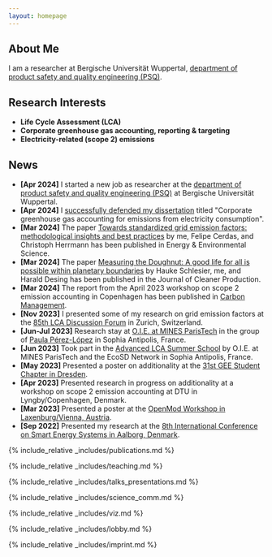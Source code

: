 ```yaml
---
layout: homepage
---
```


## About Me

I am a researcher at Bergische Universität Wuppertal, <a href="https://psq.uni-wuppertal.de/de/ueber-uns/team/">department of product safety and quality engineering (PSQ)</a>.

## Research Interests

- **Life Cycle Assessment (LCA)**
- **Corporate greenhouse gas accounting, reporting & targeting**
- **Electricity-related (scope 2) emissions**

## News
- **[Apr 2024]** I started a new job as researcher at the <a href="https://psq.uni-wuppertal.de/de/">department of product safety and quality engineering (PSQ)</a> at Bergische Universität Wuppertal.
- **[Apr 2024]** I <a href="https://www.linkedin.com/feed/update/urn:li:activity:7183384790367121408/">successfully defended my dissertation</a> titled "Corporate greenhouse gas accounting for emissions from electricity consumption".
- **[Mar 2024]** The paper <a href="https://www.sciencedirect.com/science/article/pii/S0959652624008953?via%3Dihub">Towards standardized grid emission factors: methodological insights and best practices</a> by me, Felipe Cerdas, and Christoph Herrmann has been published in Energy & Environmental Science.
- **[Mar 2024]** The paper <a href="https://www.sciencedirect.com/science/article/pii/S0959652624008953?via%3Dihub">Measuring the Doughnut: A good life for all is possible within planetary boundaries</a> by Hauke Schlesier, me, and Harald Desing has been published in the Journal of Cleaner Production.
- **[Mar 2024]** The report from the April 2023 workshop on scope 2 emission accounting in Copenhagen has been published in <a href="https://www.tandfonline.com/doi/full/10.1080/17583004.2024.2324813">Carbon Management</a>.
- **[Nov 2023]** I presented some of my research on grid emission factors at the <a href="https://lca-forum.ch/forum?tx_news_pi1%5BactbackPid%5D=1&tx_news_pi1%5Baction%5D=detail&tx_news_pi1%5Bcontroller%5D=News&tx_news_pi1%5Bnews%5D=84&cHash=9f2fc0a4f6f64f0d98e093230d4dd9a7">85th LCA Discussion Forum</a> in Zurich, Switzerland.
- **[Jun-Jul 2023]** Research stay at <a href="https://mines-paristech.eu/Research-valorization/Fields-of-Research/Energy-and-processes/O.I.E.-Centre-Observation-Impacts-Energy/">O.I.E. at MINES ParisTech</a>   in the group of <a href="https://www.researchgate.net/profile/Paula-Perez-Lopez-2">Paula Pérez-López</a> in Sophia Antipolis, France.
- **[Jun 2023]** Took part in the <a href="https://www.ecosd.fr/wp-content/uploads/2023/04/PROGRAM_Advanced_LCA_Methodologies_June2023_vf.pdf">Advanced LCA Summer School</a> by O.I.E. at MINES ParisTech and the EcoSD Network in Sophia Antipolis, France.
- **[May 2023]** Presented a poster on additionality at the <a href="https://gee.de/31-student-chapter-am-04-mai-2023-call-for-papers-and-posters/">31st GEE Student Chapter in Dresden</a>.
- **[Apr 2023]** Presented research in progress on additionality at a workshop on scope 2 emission accounting at DTU in Lyngby/Copenhagen, Denmark.
- **[Mar 2023]** Presented a poster at the <a href="https://forum.openmod.org/t/registrations-now-open-for-vienna-laxenburg-workshop-in-march-2023/3606/5">OpenMod Workshop in Laxenburg/Vienna, Austria</a>.
- **[Sep 2022]** Presented my research at the <a href="https://smartenergysystems.eu/2022-2/">8th International Conference on Smart Energy Systems in Aalborg, Denmark</a>.

{% include_relative _includes/publications.md %}

{% include_relative _includes/teaching.md %}

{% include_relative _includes/talks_presentations.md %}

{% include_relative _includes/science_comm.md %}

{% include_relative _includes/viz.md %}

{% include_relative _includes/lobby.md %}

{% include_relative _includes/imprint.md %}
